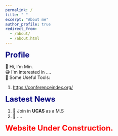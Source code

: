 ```yaml
---
permalink: /
title: " "
excerpt: "About me"
author_profile: true
redirect_from: 
  - /about/
  - /about.html
---
```


<font color=Navy size=5 > <strong> Profile </strong> </font>  

👋 Hi, I'm Min.     
😀 I'm interested in ....   
🌱 Some Useful Tools:  
1. https://conferenceindex.org/   

<font color=Navy size=5 > <strong> Lastest News </strong> </font>  

1. 🚀  Join in __UCAS__ as a M.S    
2. 🌟  ....    

<font color=red size=5 > <strong> Website Under Construction. </strong> </font>  